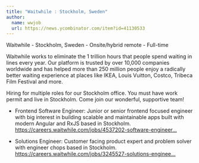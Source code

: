 ```yaml
---
title: "Waitwhile : Stockholm, Sweden"
author:
  name: wwjob
  url: https://news.ycombinator.com/item?id=41130533
---
```

Waitwhile - Stockholm, Sweden - Onsite&#x2F;hybrid remote - Full-time

Waitwhile works to eliminate the 1 trillion hours that people spend waiting in lines every year. Our platform is trusted by over 10,000 companies worldwide and has helped more than 250 million people enjoy a radically better waiting experience at places like IKEA, Louis Vuitton, Costco, Tribeca Film Festival and more.

Hiring for multiple roles for our Stockholm office. You must have work permit and live in Stockholm. Come join our wonderful, supportive team!

- Frontend Software Engineer: Junior or senior frontend focused engineer with big interest in building scalable and maintainable apps built with modern Angular and RxJS based in Stockholm. <a href="https:&#x2F;&#x2F;careers.waitwhile.com&#x2F;jobs&#x2F;4537202-software-engineer-frontend" rel="nofollow">https:&#x2F;&#x2F;careers.waitwhile.com&#x2F;jobs&#x2F;4537202-software-engineer...</a>

- Solutions Engineer: Customer facing product expert and problem solver with engineer chops based in Stockholm. <a href="https:&#x2F;&#x2F;careers.waitwhile.com&#x2F;jobs&#x2F;3245527-solutions-engineer" rel="nofollow">https:&#x2F;&#x2F;careers.waitwhile.com&#x2F;jobs&#x2F;3245527-solutions-enginee...</a>
